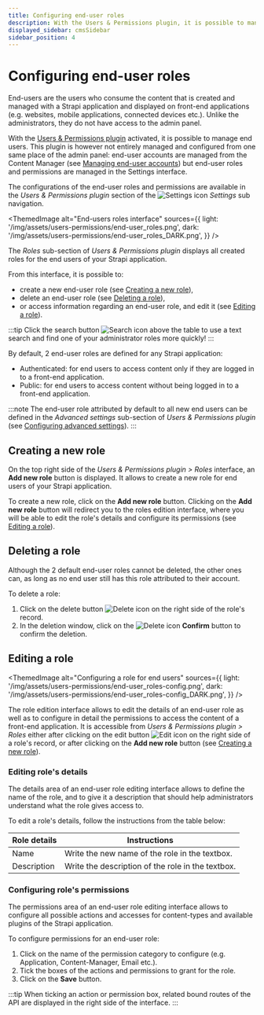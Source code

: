 ```yaml
---
title: Configuring end-user roles
description: With the Users & Permissions plugin, it is possible to manage roles for end users roles, i.e., users who consume the content that is created and managed with a Strapi application and displayed on front-end applications.
displayed_sidebar: cmsSidebar
sidebar_position: 4
---
```


# Configuring end-user roles

End-users are the users who consume the content that is created and managed with a Strapi application and displayed on front-end applications (e.g. websites, mobile applications, connected devices etc.). Unlike the administrators, they do not have access to the admin panel.

With the [Users & Permissions plugin](../plugins/strapi-plugins#users-and-permissions) activated, it is possible to manage end users. This plugin is however not entirely managed and configured from one same place of the admin panel: end-user accounts are managed from the Content Manager (see [Managing end-user accounts](../users-roles-permissions/managing-end-users)) but end-user roles and permissions are managed in the Settings interface.

The configurations of the end-user roles and permissions are available in the *Users & Permissions plugin* section of the ![Settings icon](/img/assets/icons/v5/Cog.svg) _Settings_ sub navigation.

<ThemedImage
  alt="End-users roles interface"
  sources={{
    light: '/img/assets/users-permissions/end-user_roles.png',
    dark: '/img/assets/users-permissions/end-user_roles_DARK.png',
  }}
/>

The *Roles* sub-section of *Users & Permissions plugin* displays all created roles for the end users of your Strapi application.

From this interface, it is possible to:

- create a new end-user role (see [Creating a new role](#creating-a-new-role)),
- delete an end-user role (see [Deleting a role](#deleting-a-role)),
- or access information regarding an end-user role, and edit it (see [Editing a role](#editing-a-role)).

:::tip
Click the search button ![Search icon](/img/assets/icons/v5/Search.svg) above the table to use a text search and find one of your administrator roles more quickly!
:::

By default, 2 end-user roles are defined for any Strapi application:

- Authenticated: for end users to access content only if they are logged in to a front-end application.
- Public: for end users to access content without being logged in to a front-end application.

:::note
The end-user role attributed by default to all new end users can be defined in the *Advanced settings* sub-section of *Users & Permissions plugin* (see [Configuring advanced settings](/cms/settings/configuring-users-permissions-plugin-settings#configuring-advanced-settings)).
:::

## Creating a new role

On the top right side of the *Users & Permissions plugin > Roles* interface, an **Add new role** button is displayed. It allows to create a new role for end users of your Strapi application.

To create a new role, click on the **Add new role** button.
Clicking on the **Add new role** button will redirect you to the roles edition interface, where you will be able to edit the role's details and configure its permissions (see [Editing a role](#editing-roles-details)).

## Deleting a role

Although the 2 default end-user roles cannot be deleted, the other ones can, as long as no end user still has this role attributed to their account.

To delete a role:

1. Click on the delete button ![Delete icon](/img/assets/icons/v5/Trash.svg) on the right side of the role's record.
2. In the deletion window, click on the ![Delete icon](/img/assets/icons/v5/Trash.svg) **Confirm** button to confirm the deletion.

## Editing a role

<ThemedImage
  alt="Configuring a role for end users"
  sources={{
    light: '/img/assets/users-permissions/end-user_roles-config.png',
    dark: '/img/assets/users-permissions/end-user_roles-config_DARK.png',
  }}
/>

The role edition interface allows to edit the details of an end-user role as well as to configure in detail the permissions to access the content of a front-end application. It is accessible from *Users & Permissions plugin > Roles* either after clicking on the edit button ![Edit icon](/img/assets/icons/v5/Pencil.svg) on the right side of a role's record, or after clicking on the **Add new role** button (see [Creating a new role](#creating-a-new-role)).

### Editing role's details

The details area of an end-user role editing interface allows to define the name of the role, and to give it a description that should help administrators understand what the role gives access to.

To edit a role's details, follow the instructions from the table below:

| Role details  | Instructions |
| ------------- | ---------------------------------------- |
| Name          | Write the new name of the role in the textbox. |
| Description   | Write the description of the role in the textbox. |

### Configuring role's permissions

The permissions area of an end-user role editing interface allows to configure all possible actions and accesses for content-types and available plugins of the Strapi application.

To configure permissions for an end-user role:

1. Click on the name of the permission category to configure (e.g. Application, Content-Manager, Email etc.).
2. Tick the boxes of the actions and permissions to grant for the role.
3. Click on the **Save** button.

:::tip
When ticking an action or permission box, related bound routes of the API are displayed in the right side of the interface.
:::
